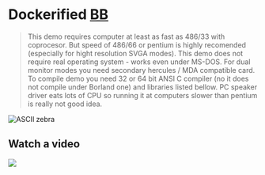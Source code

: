 # Dockerified [BB](http://aa-project.sourceforge.net/bb/)

> This demo requires computer at least as fast as 486/33 with coprocesor. But speed of 486/66 or pentium is highly recomended (especially for hight resolution SVGA modes). This demo does not require real operating system - works even under MS-DOS. For dual monitor modes you need secondary hercules / MDA compatible card. To compile demo you need 32 or 64 bit ANSI C compiler (no it does not compile under Borland one) and libraries listed bellow. PC speaker driver eats lots of CPU so running it at computers slower than pentium is really not good idea.

![ASCII zebra](https://upload.wikimedia.org/wikipedia/commons/4/45/BB-ASCII-art-screenshot-zebra.png)

## Watch a video
[![](https://img.youtube.com/vi/C0Jts9eajH0/0.jpg)](https://www.youtube.com/watch?v=C0Jts9eajH0)